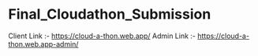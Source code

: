 # Final_Cloudathon_Submission
Client Link :- https://cloud-a-thon.web.app/
Admin Link :- https://cloud-a-thon.web.app-admin/
